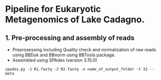 # Pipeline for Eukaryotic Metagenomics of Lake Cadagno. 

## 1. Pre-processing and assembly of reads
- Preprosessing including Quality check and normalization of raw reads using BBDuk and BBnorm using BBTools package.
- Assembled using SPAdes (version 3.15.0)

```spades.py -1 R1.fastq -2 R2.fastq -o name_of_output_folder -t 32 --meta``` 

##
